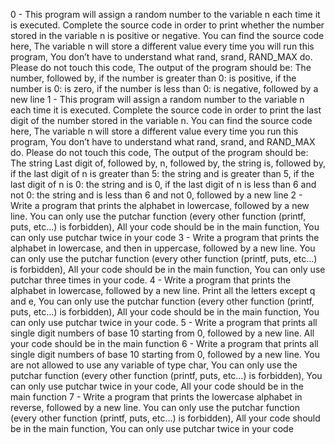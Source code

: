 0 - This program will assign a random number to the variable n each time it is executed. Complete the source code in order to print whether the number stored in the variable n is positive or negative. You can find the source code here, The variable n will store a different value every time you will run this program, You don’t have to understand what rand, srand, RAND_MAX do. Please do not touch this code, The output of the program should be: The number, followed by, if the number is greater than 0: is positive, if the number is 0: is zero, if the number is less than 0: is negative, followed by a new line
1 - This program will assign a random number to the variable n each time it is executed. Complete the source code in order to print the last digit of the number stored in the variable n. You can find the source code here, The variable n will store a different value every time you run this program, You don’t have to understand what rand, srand, and RAND_MAX do. Please do not touch this code, The output of the program should be: The string Last digit of, followed by, n, followed by, the string is, followed by, if the last digit of n is greater than 5: the string and is greater than 5, if the last digit of n is 0: the string and is 0, if the last digit of n is less than 6 and not 0: the string and is less than 6 and not 0, followed by a new line
2 - Write a program that prints the alphabet in lowercase, followed by a new line. You can only use the putchar function (every other function (printf, puts, etc…) is forbidden), All your code should be in the main function, You can only use putchar twice in your code
3 - Write a program that prints the alphabet in lowercase, and then in uppercase, followed by a new line. You can only use the putchar function (every other function (printf, puts, etc…) is forbidden), All your code should be in the main function, You can only use putchar three times in your code.
4 - Write a program that prints the alphabet in lowercase, followed by a new line. Print all the letters except q and e, You can only use the putchar function (every other function (printf, puts, etc…) is forbidden), All your code should be in the main function, You can only use putchar twice in your code.
5 - Write a program that prints all single digit numbers of base 10 starting from 0, followed by a new line. All your code should be in the main function
6 - Write a program that prints all single digit numbers of base 10 starting from 0, followed by a new line. You are not allowed to use any variable of type char, You can only use the putchar function (every other function (printf, puts, etc…) is forbidden), You can only use putchar twice in your code, All your code should be in the main function
7 - Write a program that prints the lowercase alphabet in reverse, followed by a new line. You can only use the putchar function (every other function (printf, puts, etc…) is forbidden), All your code should be in the main function, You can only use putchar twice in your code
